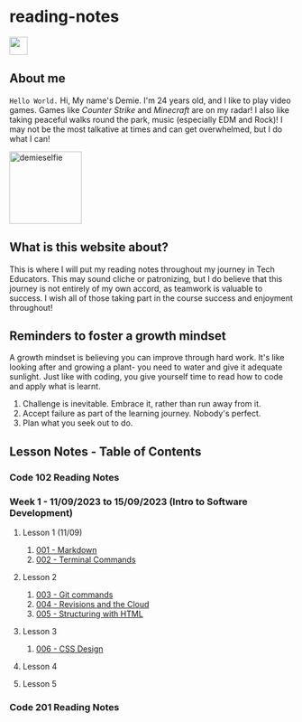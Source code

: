 # reading-notes

<a href="https://github.com/RogueStar112"><img src="https://github.githubassets.com/images/modules/logos_page/GitHub-Mark.png" width="32" height="32"></a>

## About me

`Hello World.`
Hi, My name's Demie. I'm 24 years old, and I like to play video games. Games like *Counter Strike* and *Minecraft* are on my radar!
I also like taking peaceful walks round the park, music (especially EDM and Rock)! I may not be the most talkative at times and can
get overwhelmed, but I do what I can!

<img src="https://i.ibb.co/stWp728/demieselfie.png" alt="demieselfie" border="0" width="128" height="128">

## What is this website about?

This is where I will put my reading notes throughout my journey in Tech Educators. This may sound cliche or patronizing, but I do believe that this journey is not entirely of my own accord, as teamwork is valuable to success. I wish all of those taking part in the course success and enjoyment throughout!

## Reminders to foster a growth mindset

A growth mindset is believing you can improve through hard work. It's like looking after and growing a plant- you need to water and give it adequate sunlight.
Just like with coding, you give yourself time to read how to code and apply what is learnt.

1. Challenge is inevitable. Embrace it, rather than run away from it.
2. Accept failure as part of the learning journey. Nobody's perfect.
3. Plan what you seek out to do.

## Lesson Notes - Table of Contents

### Code 102 Reading Notes
### Week 1 - 11/09/2023 to 15/09/2023 (Intro to Software Development)

1. Lesson 1 (11/09)
   1. [001 - Markdown](course_102/001_markdown.md)
   2. [002 - Terminal Commands](course_102/002_terminal_commands.md)

2. Lesson 2
   1. [003 - Git commands](course_102/003_git_commands.md)
   2. [004 - Revisions and the Cloud](course_102/004_revisions_and_the_cloud.md)
   3. [005 - Structuring with HTML](course_102/005_html_structure.md)

3. Lesson 3
   1. [006 - CSS Design](course_102/006_css_tutorial.md)

4. Lesson 4 
5. Lesson 5

### Code 201 Reading Notes





